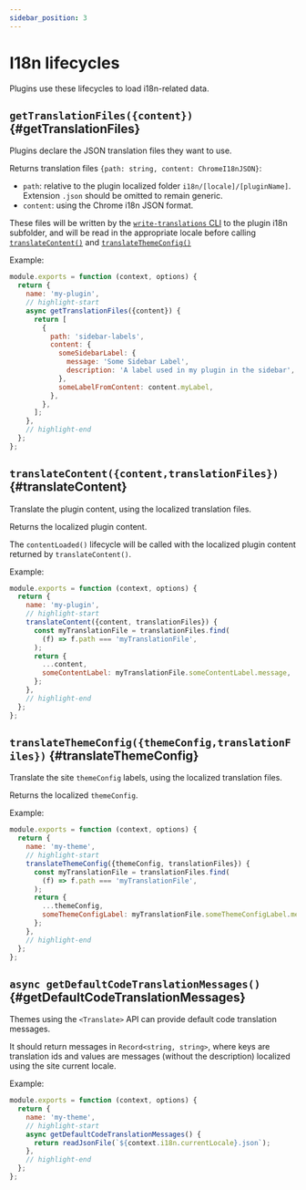 ```yaml
---
sidebar_position: 3
---
```


# I18n lifecycles

Plugins use these lifecycles to load i18n-related data.

## `getTranslationFiles({content})` {#getTranslationFiles}

Plugins declare the JSON translation files they want to use.

Returns translation files `{path: string, content: ChromeI18nJSON}`:

- `path`: relative to the plugin localized folder `i18n/[locale]/[pluginName]`. Extension `.json` should be omitted to remain generic.
- `content`: using the Chrome i18n JSON format.

These files will be written by the [`write-translations` CLI](../../cli.md#docusaurus-write-translations-sitedir) to the plugin i18n subfolder, and will be read in the appropriate locale before calling [`translateContent()`](#translateContent) and [`translateThemeConfig()`](#translateThemeConfig)

Example:

```js
module.exports = function (context, options) {
  return {
    name: 'my-plugin',
    // highlight-start
    async getTranslationFiles({content}) {
      return [
        {
          path: 'sidebar-labels',
          content: {
            someSidebarLabel: {
              message: 'Some Sidebar Label',
              description: 'A label used in my plugin in the sidebar',
            },
            someLabelFromContent: content.myLabel,
          },
        },
      ];
    },
    // highlight-end
  };
};
```

## `translateContent({content,translationFiles})` {#translateContent}

Translate the plugin content, using the localized translation files.

Returns the localized plugin content.

The `contentLoaded()` lifecycle will be called with the localized plugin content returned by `translateContent()`.

Example:

```js
module.exports = function (context, options) {
  return {
    name: 'my-plugin',
    // highlight-start
    translateContent({content, translationFiles}) {
      const myTranslationFile = translationFiles.find(
        (f) => f.path === 'myTranslationFile',
      );
      return {
        ...content,
        someContentLabel: myTranslationFile.someContentLabel.message,
      };
    },
    // highlight-end
  };
};
```

## `translateThemeConfig({themeConfig,translationFiles})` {#translateThemeConfig}

Translate the site `themeConfig` labels, using the localized translation files.

Returns the localized `themeConfig`.

Example:

```js
module.exports = function (context, options) {
  return {
    name: 'my-theme',
    // highlight-start
    translateThemeConfig({themeConfig, translationFiles}) {
      const myTranslationFile = translationFiles.find(
        (f) => f.path === 'myTranslationFile',
      );
      return {
        ...themeConfig,
        someThemeConfigLabel: myTranslationFile.someThemeConfigLabel.message,
      };
    },
    // highlight-end
  };
};
```

## `async getDefaultCodeTranslationMessages()` {#getDefaultCodeTranslationMessages}

Themes using the `<Translate>` API can provide default code translation messages.

It should return messages in `Record<string, string>`, where keys are translation ids and values are messages (without the description) localized using the site current locale.

Example:

```js
module.exports = function (context, options) {
  return {
    name: 'my-theme',
    // highlight-start
    async getDefaultCodeTranslationMessages() {
      return readJsonFile(`${context.i18n.currentLocale}.json`);
    },
    // highlight-end
  };
};
```
